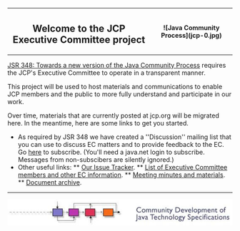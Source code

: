 <table width="100%" border="0" cellspacing="0" cellpadding="0">
<tr>
<th><h2>Welcome to the JCP Executive Committee project</h2></th>
<th> ![Java Community Process](jcp-0.jpg) </th>
</tr>
</table>

[JSR 348: Towards a new version of the Java Community Process](http://jcp.org/en/jsr/detail?id=348) requires the JCP's Executive Committee to operate in a transparent manner. 

This project will be used to host materials and communications to enable JCP members and the public to more fully understand and participate in our work.

Over time, materials that are currently posted at jcp.org will be migrated here. In the meantime, here are some links to get you started.

* As required by JSR 348 we have created a ''Discussion'' mailing list that you can use to discuss EC matters and to provide feedback to the EC. Go <a href="http://java.net/projects/jcp-ec/lists">here</a> to subscribe. (You'll need a java.net login to subscribe. Messages from non-subscibers are silently ignored.) 
* Other useful links:
** <a href="http://java.net/jira/browse/JCP_EC">Our Issue Tracker</a>.
** <a href="http://jcp.org/en/participation/committee">List of Executive Committee members and other EC information</a>.
** <a href="http://jcp.org/en/resources/EC_summaries">Meeting minutes and materials</a>.
** <a href="http://java.net/projects/jcp-ec/pages/DocumentIndex">Document archive</a>.
----

![Java Community Process](./jcp-process.jpg)
